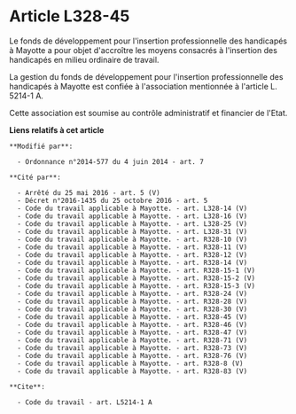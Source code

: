 # Article L328-45

Le fonds de développement pour l'insertion professionnelle des handicapés à Mayotte a pour objet d'accroître les moyens
consacrés à l'insertion des handicapés en milieu ordinaire de travail. 

La gestion du fonds de développement pour l'insertion professionnelle des handicapés à Mayotte est confiée à l'association
mentionnée à l'article L. 5214-1 A.

Cette association est soumise au contrôle administratif et financier de l'Etat.

**Liens relatifs à cet article**

	**Modifié par**:

	  - Ordonnance n°2014-577 du 4 juin 2014 - art. 7

	**Cité par**:

	  - Arrêté du 25 mai 2016 - art. 5 (V)
	  - Décret n°2016-1435 du 25 octobre 2016 - art. 5
	  - Code du travail applicable à Mayotte. - art. L328-14 (V)
	  - Code du travail applicable à Mayotte. - art. L328-16 (V)
	  - Code du travail applicable à Mayotte. - art. L328-25 (V)
	  - Code du travail applicable à Mayotte. - art. L328-31 (V)
	  - Code du travail applicable à Mayotte. - art. R328-10 (V)
	  - Code du travail applicable à Mayotte. - art. R328-11 (V)
	  - Code du travail applicable à Mayotte. - art. R328-12 (V)
	  - Code du travail applicable à Mayotte. - art. R328-14 (V)
	  - Code du travail applicable à Mayotte. - art. R328-15-1 (V)
	  - Code du travail applicable à Mayotte. - art. R328-15-2 (V)
	  - Code du travail applicable à Mayotte. - art. R328-15-3 (V)
	  - Code du travail applicable à Mayotte. - art. R328-24 (V)
	  - Code du travail applicable à Mayotte. - art. R328-28 (V)
	  - Code du travail applicable à Mayotte. - art. R328-30 (V)
	  - Code du travail applicable à Mayotte. - art. R328-45 (V)
	  - Code du travail applicable à Mayotte. - art. R328-46 (V)
	  - Code du travail applicable à Mayotte. - art. R328-47 (V)
	  - Code du travail applicable à Mayotte. - art. R328-71 (V)
	  - Code du travail applicable à Mayotte. - art. R328-73 (V)
	  - Code du travail applicable à Mayotte. - art. R328-76 (V)
	  - Code du travail applicable à Mayotte. - art. R328-8 (V)
	  - Code du travail applicable à Mayotte. - art. R328-83 (V)

	**Cite**:

	  - Code du travail - art. L5214-1 A
